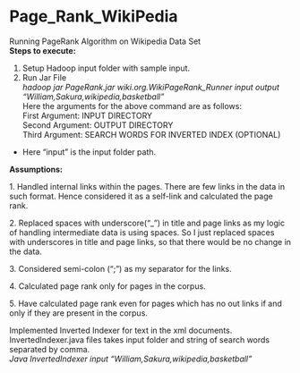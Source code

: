 # Page_Rank_WikiPedia
Running PageRank Algorithm on Wikipedia Data Set<br/>
<b>Steps to execute:</b><br/>
1. Setup Hadoop input folder with sample input.<br/>
2. Run Jar File<br/>
<i>hadoop jar PageRank.jar wiki.org.WikiPageRank_Runner input output “William,Sakura,wikipedia,basketball”</i><br/>
Here the arguments for the above command are as follows:<br/>
First Argument: INPUT DIRECTORY<br/>
Second Argument: OUTPUT DIRECTORY<br/>
Third Argument: SEARCH WORDS FOR INVERTED INDEX (OPTIONAL)<br/>
 - Here “input” is the input folder path.<br/>

<b>Assumptions:</b>
<p>1. Handled internal links within the pages. There are few links in the data in such format. Hence considered it as a self-link and calculated the page rank.</p>
<p>2. Replaced spaces with underscore(“_”) in title and page links as my logic of handling intermediate data is using spaces. So I just replaced spaces with underscores in title and page links, so that there would be no change in the data.
</p><p>3. Considered semi-colon (“;”) as my separator for the links.
</p><p>4. Calculated page rank only for pages in the corpus.
</p><p>5. Have calculated page rank even for pages which has no out links if and only if they are present in the corpus.
</p>
Implemented Inverted Indexer for text in the xml documents. InvertedIndexer.java files takes input folder and string of search words separated by comma.<br/>
<i>Java InvertedIndexer input “William,Sakura,wikipedia,basketball”</i>

